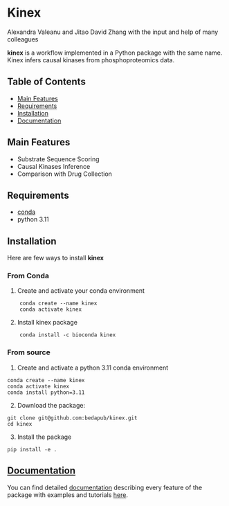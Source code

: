 # Kinex

Alexandra Valeanu and Jitao David Zhang with the input and help of many colleagues

**kinex** is a workflow implemented in a Python package with the same name. Kinex infers causal kinases from phosphoproteomics data.

## Table of Contents

- [Main Features](#main-features)
- [Requirements](#requirements)
- [Installation](#installation)
- [Documentation](#documentation)

## Main Features

- Substrate Sequence Scoring
- Causal Kinases Inference
- Comparison with Drug Collection

## Requirements

- [conda](https://docs.conda.io/en/latest/miniconda.html)
- python 3.11

## Installation

Here are few ways to install **kinex**

### From Conda

1. Create and activate your conda environment

```
	conda create --name kinex
	conda activate kinex
```

2. Install kinex package

```
	conda install -c bioconda kinex
```


### From source

1. Create and activate a python 3.11 conda environment 

```
conda create --name kinex
conda activate kinex
conda install python=3.11
```

2. Download the package:

```
git clone git@github.com:bedapub/kinex.git
cd kinex
```

3. Install the package

```
pip install -e .
```

## [Documentation](https://kinex.readthedocs.io/en/latest/)

You can find detailed [documentation](https://kinex.readthedocs.io/en/latest/) describing every feature of the package with examples and tutorials [here](https://kinex.readthedocs.io/en/latest/).
